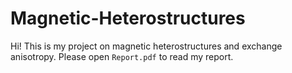 # Magnetic-Heterostructures
Hi! This is my project on magnetic heterostructures and exchange anisotropy. Please open ```Report.pdf``` to read my report. 
